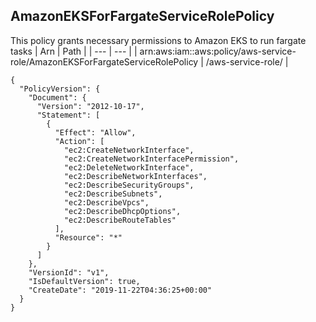 
## AmazonEKSForFargateServiceRolePolicy
This policy grants necessary permissions to Amazon EKS to run fargate tasks
| Arn | Path |
| --- | --- |
| arn:aws:iam::aws:policy/aws-service-role/AmazonEKSForFargateServiceRolePolicy | /aws-service-role/ |
```
{
  "PolicyVersion": {
    "Document": {
      "Version": "2012-10-17",
      "Statement": [
        {
          "Effect": "Allow",
          "Action": [
            "ec2:CreateNetworkInterface",
            "ec2:CreateNetworkInterfacePermission",
            "ec2:DeleteNetworkInterface",
            "ec2:DescribeNetworkInterfaces",
            "ec2:DescribeSecurityGroups",
            "ec2:DescribeSubnets",
            "ec2:DescribeVpcs",
            "ec2:DescribeDhcpOptions",
            "ec2:DescribeRouteTables"
          ],
          "Resource": "*"
        }
      ]
    },
    "VersionId": "v1",
    "IsDefaultVersion": true,
    "CreateDate": "2019-11-22T04:36:25+00:00"
  }
}
```
